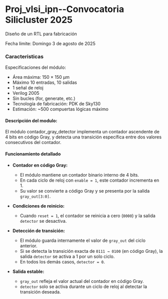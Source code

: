 # Proj_vlsi_ipn--Convocatoria Silicluster 2025
Diseño de un RTL para fabricación

Fecha límite: Domingo 3 de agosto de 2025
### Caracteristicas
Especificaciones del módulo:

- Área máxima: 150 × 150 µm
- Máximo 10 entradas, 10 salidas
- 1 señal de reloj
- Verilog 2005
- Sin bucles (for, generate, etc.)
- Tecnología de fabricación: PDK de Sky130
- Estimación: ~500 compuertas lógicas máximo

#### Descripción del modulo:

El módulo contador_gray_detector implementa un contador ascendente de 4 bits en código Gray, y detecta una transición específica entre dos valores consecutivos del contador. 

#### Funcionamiento detallado

- **Contador en código Gray:**
  - El módulo mantiene un contador binario interno de 4 bits.
  - En cada ciclo de reloj con `enable = 1`, este contador incrementa en 1.
  - Su valor se convierte a código Gray y se presenta por la salida `gray_out[3:0]`.

- **Condiciones de reinicio:**
  - Cuando `reset = 1`, el contador se reinicia a cero (`0000`) y la salida `detector` se desactiva.

- **Detección de transición:**
  - El módulo guarda internamente el valor de `gray_out` del ciclo anterior.
  - Si se detecta la transición exacta de `0111 → 0100` (en código Gray), la salida `detector` se activa a 1 por un solo ciclo.
  - En todos los demás casos, `detector = 0`.

- **Salida estable:**
  - `gray_out` refleja el valor actual del contador en código Gray.
  - `detector` solo se activa durante un ciclo de reloj al detectar la transición deseada.
